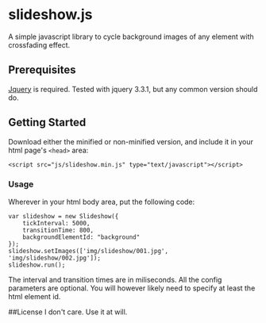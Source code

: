 # slideshow.js

A simple javascript library to cycle background images of any element with crossfading effect. 

## Prerequisites

[Jquery](http://jquery.com) is required. Tested with jquery 3.3.1, but any common version should do.


## Getting Started

Download either the minified or non-minified version, and include it in your html page's `<head>` area:

    <script src="js/slideshow.min.js" type="text/javascript"></script>


### Usage

Wherever in your html body area, put the following code:

    var slideshow = new Slideshow({
        tickInterval: 5000, 
        transitionTime: 800,
        backgroundElementId: "background"
    });
    slideshow.setImages(['img/slideshow/001.jpg', 'img/slideshow/002.jpg']);
    slideshow.run();

The interval and transition times are in miliseconds. All the config parameters are optional. You will however likely need to specify at least the html element id.

##License
I don't care. Use it at will. 